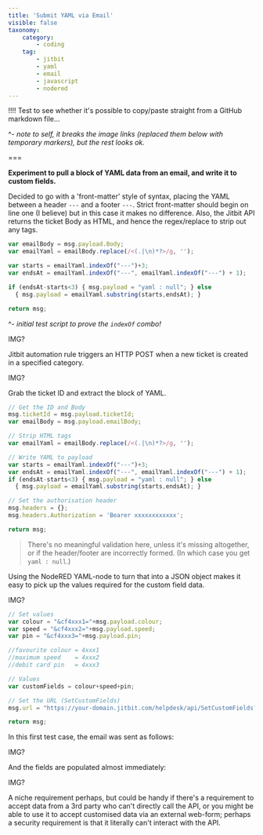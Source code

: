 ```yaml
---
title: 'Submit YAML via Email'
visible: false
taxonomy:
    category:
        - coding
    tag:
        - jitbit
        - yaml
        - email
        - javascript
        - nodered
---
```


!!!! Test to see whether it's possible to copy/paste straight from a GitHub markdown file...

^- *note to self, it breaks the image links (replaced them below with temporary markers), but the rest looks ok.*

===

**Experiment to pull a block of YAML data from an email, and write it to custom fields.**

Decided to go with a 'front-matter' style of syntax, placing the YAML between a header `---` and a footer `---`. Strict front-matter should begin on line one (I believe) but in this case it makes no difference. Also, the Jitbit API returns the ticket Body as HTML, and hence the regex/replace to strip out any tags.

```javascript
var emailBody = msg.payload.Body;
var emailYaml = emailBody.replace(/<(.|\n)*?>/g, '');

var starts = emailYaml.indexOf("---")+3;
var endsAt = emailYaml.indexOf("---", emailYaml.indexOf("---") + 1);

if (endsAt-starts<3) { msg.payload = "yaml : null"; } else
  { msg.payload = emailYaml.substring(starts,endsAt); }

return msg;
```
^- *initial test script to prove the `indexOf` combo!*

IMG?

Jitbit automation rule triggers an HTTP POST when a new ticket is created in a specified category.

IMG?

Grab the ticket ID and extract the block of YAML.

```javascript
// Get the ID and Body
msg.ticketId = msg.payload.ticketId;
var emailBody = msg.payload.emailBody;

// Strip HTML tags
var emailYaml = emailBody.replace(/<(.|\n)*?>/g, '');

// Write YAML to payload
var starts = emailYaml.indexOf("---")+3;
var endsAt = emailYaml.indexOf("---", emailYaml.indexOf("---") + 1);
if (endsAt-starts<3) { msg.payload = "yaml : null"; } else
  { msg.payload = emailYaml.substring(starts,endsAt); }

// Set the authorisation header
msg.headers = {};
msg.headers.Authorization = 'Bearer xxxxxxxxxxxx';

return msg;
```

> There's no meaningful validation here, unless it's missing altogether, or if the header/footer are incorrectly formed. (In which case you get `yaml : null`.)

Using the NodeRED YAML-node to turn that into a JSON object makes it easy to pick up the values required for the custom field data.

IMG?

```javascript
// Set values
var colour = "&cf4xxx1="+msg.payload.colour;
var speed = "&cf4xxx2="+msg.payload.speed;
var pin = "&cf4xxx3="+msg.payload.pin;

//favourite colour = 4xxx1
//maximum speed    = 4xxx2
//debit card pin   = 4xxx3

// Values
var customFields = colour+speed+pin;

// Set the URL (SetCustomFields)
msg.url = "https://your-domain.jitbit.com/helpdesk/api/SetCustomFields?TicketId="+msg.ticketId+customFields;

return msg;
```

In this first test case, the email was sent as follows:

IMG?

And the fields are populated almost immediately:

IMG?

A niche requirement perhaps, but could be handy if there's a requirement to accept data from a 3rd party who can't directly call the API, or you might be able to use it to accept customised data via an external web-form; perhaps a security requirement is that it literally can't interact with the API.